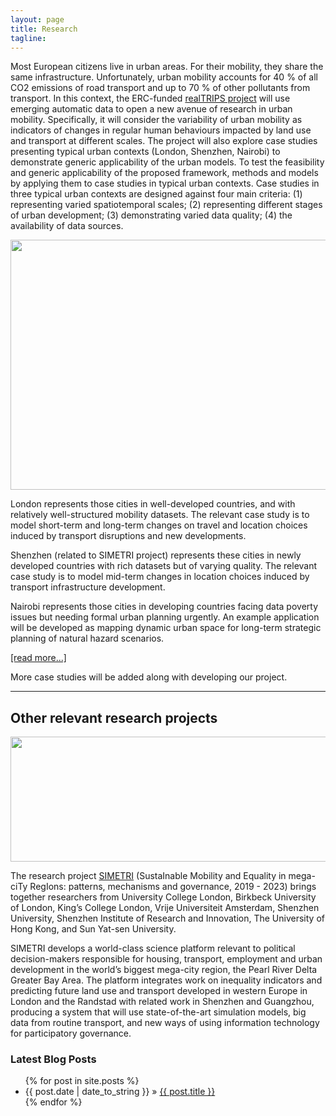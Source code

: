```yaml
---
layout: page
title: Research
tagline:
---
```


Most European citizens live in urban areas. For their mobility, they share the same infrastructure. Unfortunately, urban mobility accounts for 40 % of all CO2 emissions of road transport and up to 70 % of other pollutants from transport. In this context, the ERC-funded [realTRIPS project](https://cordis.europa.eu/project/id/949670) will use emerging automatic data to open a new avenue of research in urban mobility. Specifically, it will consider the variability of urban mobility as indicators of changes in regular human behaviours impacted by land use and transport at different scales. The project will also explore case studies presenting typical urban contexts (London, Shenzhen, Nairobi) to demonstrate generic applicability of the urban models. To test the feasibility and generic applicability of the proposed framework, methods and models by applying them to case studies in typical urban contexts. Case studies in three typical urban contexts are designed against four main criteria: (1) representing varied spatiotemporal scales; (2) representing different stages of urban development; (3) demonstrating varied data quality; (4) the availability of data sources. 

<p align="center">
  <img width="800" height="400" src="/figures/cities/realtrips.png">
</p>

London represents those cities in well-developed countries, and with relatively well-structured mobility datasets. The relevant case study is to model short-term and long-term changes on travel and location choices induced by transport disruptions and new developments.           

Shenzhen (related to SIMETRI project) represents these cities in newly developed countries with rich datasets but of varying quality. The relevant case study is to model mid-term changes in location choices induced by transport infrastructure development. 

Nairobi represents those cities in developing countries facing data poverty issues but needing formal urban planning urgently. An example application will be developed as mapping dynamic urban space for long-term strategic planning of natural hazard scenarios. 

<a href="/publications.md">[read more...]</a> 

More case studies will be added along with developing our project. 

---

## Other relevant research projects

<p align="center">
  <img width="600" height="200" src="https://my.loyals.nl/uploads/images/websites/vrije-universiteit-spatial-economics/detail/simabout-the-project-1-2.png">
</p>

The research project [SIMETRI](https://simetri.uk/about-the-project) (SustaInable Mobility and Equality in mega-ciTy RegIons: patterns, mechanisms and governance, 2019 - 2023) brings together researchers from University College London, Birkbeck University of London, King’s College London, Vrije Universiteit Amsterdam, Shenzhen University, Shenzhen Institute of Research and Innovation, The University of Hong Kong, and Sun Yat-sen University.

SIMETRI develops a world-class science platform relevant to political decision-makers responsible for housing, transport, employment and urban development in the world’s biggest mega-city region, the Pearl River Delta Greater Bay Area. The platform integrates work on inequality indicators and predicting future land use and transport developed in western Europe in London and the Randstad with related work in Shenzhen and Guangzhou, producing a system that will use state-of-the-art simulation models, big data from routine transport, and new ways of using information technology for participatory governance. 





### Latest Blog Posts

<ul class="posts">
  {% for post in site.posts %}
    <li><span>{{ post.date | date_to_string }}</span> &raquo; <a href="{{ post.url }}">{{ post.title }}</a></li>
  {% endfor %}
</ul>

